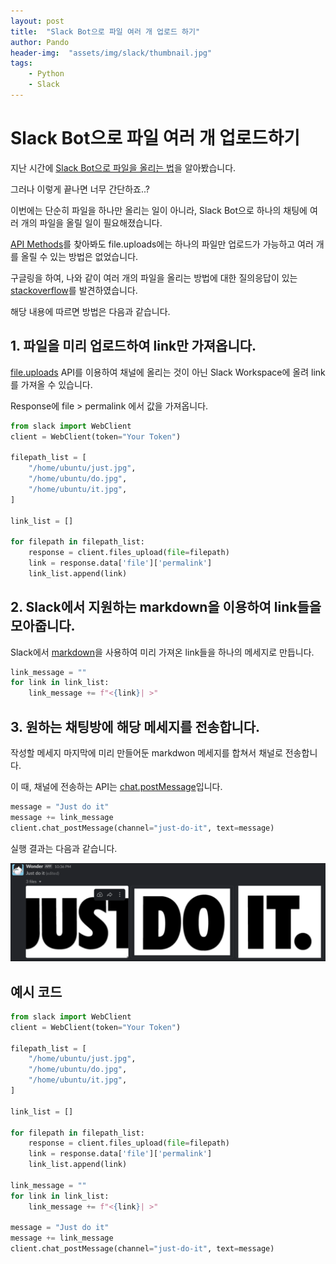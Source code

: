 ```yaml
---
layout: post
title:  "Slack Bot으로 파일 여러 개 업로드 하기"
author: Pando
header-img:  "assets/img/slack/thumbnail.jpg"
tags: 
    - Python
    - Slack
---
```


# Slack Bot으로 파일 여러 개 업로드하기

지난 시간에 [Slack Bot으로 파일을 올리는 법](https://ndjman7.github.io/slack/2021/01/16/slack-bot-upload-file.html)을 알아봤습니다.

그러나 이렇게 끝나면 너무 간단하죠..?

이번에는 단순히 파일을 하나만 올리는 일이 아니라, Slack Bot으로 하나의 채팅에 여러 개의 파일을 올릴 일이 필요해졌습니다.

[API Methods](https://api.slack.com/methods)를 찾아봐도 file.uploads에는 하나의 파일만 업로드가 가능하고 여러 개를 올릴 수 있는 방법은 없었습니다.

구글링을 하여, 나와 같이 여러 개의 파일을 올리는 방법에 대한 질의응답이 있는 [stackoverflow](https://stackoverflow.com/questions/59939261/send-multiple-files-to-slack-via-api)를 발견하였습니다.

해당 내용에 따르면 방법은 다음과 같습니다.

## 1. 파일을 미리 업로드하여 link만 가져옵니다.

[file.uploads](https://api.slack.com/methods/files.upload) API를 이용하여 채널에 올리는 것이 아닌 Slack Workspace에 올려 link를 가져올 수 있습니다.

Response에 file > permalink 에서 값을 가져옵니다.

```python
from slack import WebClient
client = WebClient(token="Your Token")

filepath_list = [
    "/home/ubuntu/just.jpg",
    "/home/ubuntu/do.jpg",
    "/home/ubuntu/it.jpg",
]

link_list = []

for filepath in filepath_list:
    response = client.files_upload(file=filepath)
    link = response.data['file']['permalink']
    link_list.append(link)
```

## 2. Slack에서 지원하는 markdown을 이용하여 link들을 모아줍니다.

Slack에서 [markdown](https://api.slack.com/methods/files.upload)을 사용하여 미리 가져온 link들을 하나의 메세지로 만듭니다.

```python
link_message = ""
for link in link_list:
    link_message += f"<{link}| >"
```

## 3. 원하는 채팅방에 해당 메세지를 전송합니다.

작성할 메세지 마지막에 미리 만들어둔 markdwon 메세지를 합쳐서 채널로 전송합니다.

이 때, 채널에 전송하는 API는 [chat.postMessage](https://api.slack.com/methods/chat.postMessage)입니다.

```python
message = "Just do it"
message += link_message
client.chat_postMessage(channel="just-do-it", text=message)
```

실행 결과는 다음과 같습니다.

![multiple files.png](/assets/img/slack/upload/mulitple-files.png)

## 예시 코드

```python
from slack import WebClient
client = WebClient(token="Your Token")

filepath_list = [
    "/home/ubuntu/just.jpg",
    "/home/ubuntu/do.jpg",
    "/home/ubuntu/it.jpg",
]

link_list = []

for filepath in filepath_list:
    response = client.files_upload(file=filepath)
    link = response.data['file']['permalink']
    link_list.append(link)

link_message = ""
for link in link_list:
    link_message += f"<{link}| >"

message = "Just do it"
message += link_message
client.chat_postMessage(channel="just-do-it", text=message)
```